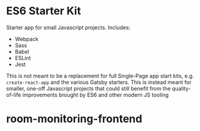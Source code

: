 # ES6 Starter Kit

Starter app for small Javascript projects. Includes:

- Webpack
- Sass
- Babel
- ESLint
- Jest

This is not meant to be a replacement for full Single-Page app start kits, e.g. `create-react-app` and the various Gatsby starters.  This is instead meant for smaller, one-off Javascript projects that could still benefit from the quality-of-life improvements brought by ES6 and other modern JS tooling
# room-monitoring-frontend
